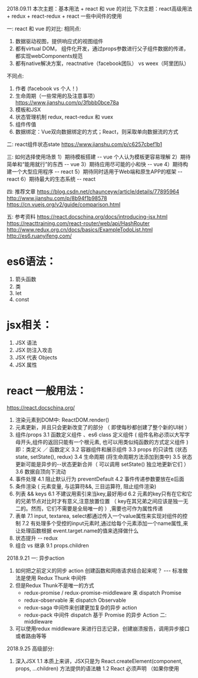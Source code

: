 2018.09.11
本次主题：基本用法 + react 和 vue 的对比
下次主题：react高级用法 + redux + react-redux + react 一些中间件的使用

一: react 和 vue 的对比:
相同点:
1. 数据驱动视图，提供响应式的视图组件
2. 都有virtual DOM， 组件化开发，通过props参数进行父子组件数据的传递，都实现webComponents规范
3. 都有native解决方案，reactnative（facebook团队） vs weex（阿里团队）

不同点:
1. 作者 (facebook vs 个人！)
2. 生命周期（一些常用的及注意事项）
   https://www.jianshu.com/p/3fbbb0bce78a
3. 模板和JSX
4. 状态管理机制
   redux, react-redux 和 vuex
5. 组件传值
6. 数据绑定：Vue双向数据绑定的方式；React，则采取单向数据流的方式

二: react组件状态state
    https://www.jianshu.com/p/c6257cbef1b1

三: 如何选择使用场景
    1）期待模板搭建 -- vue  个人认为模板更容易理解
    2）期待简单和“能用就行”的东西 -- vue
    3）期待应用尽可能的小和快 -- vue
    4）期待构建一个大型应用程序 -- react
    5）期待同时适用于Web端和原生APP的框架 -- react
    6）期待最大的生态系统 -- react

四: 推荐文章
    https://blog.csdn.net/chaunceyw/article/details/77895964
    http://www.jianshu.com/p/8b94f1b98578
    https://cn.vuejs.org/v2/guide/comparison.html

五: 参考资料
    https://react.docschina.org/docs/introducing-jsx.html
    https://reacttraining.com/react-router/web/api/HashRouter
    http://www.redux.org.cn/docs/basics/ExampleTodoList.html
    http://es6.ruanyifeng.com/


<!-- 相同点:
1. 虚拟DOM
2. 父子组件传值，数据流

不同点：
1. 函数
2. 状态提升 -> redux -->

<!-- 下次主题：react高级用法 + redux + react-redux
下次主题：react 一些中间件的使用 -->
# es6语法：
  1. 箭头函数
  2. 类
  3. let
  4. const

# jsx相关：
  1. JSX 语法
  2. JSX 防注入攻击
  3. JSX 代表 Objects
  4. JSX 属性

<!--
  为什么要使用 JSX ? 优点： ---------------
  1. JSX 执行更快，因为它在编译为 JavaScript 代码后进行了优化
  2. 它是类型安全的，在编译过程中就能发现错误
  3. 使用 JSX 编写模板更加简单快速
  -->

# react 一般用法：
  https://react.docschina.org/
  1. 渲染元素到DOM中: ReactDOM.render()
  2. 元素更新，并且只会更新改变了的部分 （ 即使每秒都创建了整个新的UI树 ）
  3. 组件/props
     3.1 函数定义组件 、es6 class 定义组件 ( 组件名称必须以大写字母开头,组件的返回只能有一个根元素, 也可以用类似纯函数的方式定义组件 )
         即：类定义 ／ 函数定义
     3.2 容器组件和展示组件
     3.3 props 的只读性 (状态state, setState(), redux)
     3.4 生命周期 (将生命周期方法添加到类中)
     3.5 状态更新可能是异步的--状态更新合并（ 可以调用 setState() 独立地更新它们 ）
     3.6 数据自顶向下流动
  4. 事件处理
     4.1 阻止默认行为 preventDefault
     4.2 事件传递参数要放在e后面
  5. 条件渲染 ( 元素变量, 与运算符&&, 三目运算符, 阻止组件渲染)
  6. 列表 && keys
     6.1 不建议用索引来当key,最好用id
     6.2 元素的key只有在它和它的兄弟节点对比时才有意义,注意放置位置 （ key在其兄弟之间应该是独一无二的。然而，它们不需要是全局唯一的 ）,需要也可作为属性传递
  7. 表单
     7.1 input, textarea, select都通过传入一个value属性来实现对组件的控制
     7.2 有处理多个受控的input元素时,通过给每个元素添加一个name属性,来让处理函数根据 event.target.name的值来选择做什么
  8. 状态提升 -- redux
  9. 组合 vs 继承
     9.1 props.children


2018.9.21
一: 异步action
  1. 如何把之前定义的同步 action 创建函数和网络请求结合起来呢？ --- 标准做法是使用 Redux Thunk 中间件
  2. 但是Redux Thunk不是唯一的方式
     * redux-promise / redux-promise-middleware 来 dispatch Promise
     * redux-observable 来 dispatch Observable
     * redux-saga 中间件来创建更加复杂的异步 action
     * redux-pack 中间件 dispatch 基于 Promise 的异步 Action
二: middleware
  1. 可以使用redux middleware 来进行日志记录，创建崩溃报告，调用异步接口或者路由等等



2018.9.25
高级部分:
 1. 深入JSX
    1.1 本质上来讲，JSX只是为 React.createElement(component, props, ...children) 方法提供的语法糖
    1.2 React 必须声明 （如果你使用 <script> 加载 React，它将作用于全局）
    1.3 点表示法来引用组件
    1.4 首字母大写
    1.5 在运行时选择类型
    1.6 属性
        1. 使用 JavaScript 表达式
        2. 字符串常量
        3. 默认为 true （不建议这样做）
        4. 扩展属性
    1.7 子代
        作为特殊的参数传递 props.children
        传递子代的方法有以下几种
        1. JSX, 注意：react组件可以通过数组的形式返回多个元素
        2. JavaScript 表达式
        3. 函数
        4. 布尔值、Null 和 Undefined 被忽略
           这在根据条件来确定是否渲染React元素时非常有用, 但是要确保 && 前面的表达式始终为布尔值，因为0会被打印出来
           如果你想让类似 false、true、null 或 undefined 出现在输出中，你必须先把它转换成字符串
            <div>
              My JavaScript variable is {String(myVariable)}.
            </div>
 2. 使用propTypes检查类型(使用prop-types库)
    * 出于性能原因，propTypes 只在开发模式下进行检查
      和在组件里面定义有什么区别 ？？？
    2.1 propTypes
        1. 不仅仅是类型，也可以是某个特定值之一 eg: PropTypes.oneOf(['News', 'Photos'])
        2. 也可以是对象之一，数组之一等等
    2.2 限制单个子代
        1. 使用 PropTypes.element 你可以指定只传递一个子代
    2.3 属性默认值
        1. 通过配置 defaultProps 为 props定义默认值
 3. 静态类型检查
    * flow && typescript
    从编译过的代码中剥离 Flow 语法 ？？？
    不是很能理解这一部分  --- **** ???

2018.9.26
 4. Refs & DOM
    4.1 何时使用 （不要过度使用，并且建议使用回调）:
        * 处理焦点、文本选择或媒体控制
        * 触发强制动画
        * 集成第三方 DOM 库
    4.2 通过 current 属性对节点进行访问
        注意在什么时候传入current属性,什么时候改回null: 组件加载时就会传入
    4.3 注意不能在函数式组件上使用refs,因为它们没有实例 (但是在内部可以使用)
    4.4 可以为DOM元素和类组件添加 Ref
    4.5 对父组件暴露DOM节点
    4.6 另外一种设置ref的方式：回调ref,更加细致的控制何时ref被设置和解除
 5. 非受控组件
    5.1 通过 defaultValue, defaultChecked 设置初始值, 而不是value
    5.2 文件输入标签, 通过 file API 进行操作
 6. 性能优化
   （可以多看几遍，做到灵活使用）
    6.1 使用生产版本 ？？？
    6.2 使用 Chrome Performance 归档组件
    6.3 避免重复渲染
    6.4 shouldComponentUpdate应用, 可以单独设置是返回 true 还是 false
    6.5 不会突变的数据的力量
    6.6 使用不可突变的数据结构
        * immutable.js
        * seamless-immutable
        * immutability-helper

2018.9.27
 7. 协调 Reconciliation
    （react diff算法的选择让组件更新可预测，并使得高性能应用足够快）
    7.1 目的
      1. React需要算出如何高效更新UI以匹配最新的树
    7.2 diff算法
      1. 不同类型的元素
      2. 相同类型的DOM元素
      3. 相同类型的组件元素
      4. 递归子节点 （解决方法key）
      5. 权衡
 8. context
    为了避免通过中间元素传递 props
    8.1 何时使用context
    8.2 render props
 9. Fragments
    9.1 看起来像空的 JSX 标签
    9.2 可以像使用其它元素那样使用 <></>， 注意：<></> 是 <React.Fragment/> 的语法糖
    9.3 另外一种使用片段的方式是使用 React.Fragment 组件
    9.4 key 是唯一可以传递给 Fragment 的属性
 10. Portals
    ReactDOM.createPortal(child, container)
 11. render props
    render prop 是一个组件用来了解要渲染什么内容的函数 prop
    11.1 在交叉关注点使用 render props （可借鉴）
    11.2 使用props而非render
    11.3 并不是真正的添加到JSX元素的attributes列表中，相反，可以直接放置到元素的内部
    11.4 注意：要直接申明类型 propTpyes
    11.5 在 React.PureComponent 中使用 render props 要注意
 12. Error Boundaries 错误边界
    12.1 错误边界无法捕获的一些错误
 13. Web Components


2018.9.28
 14. 高阶组件 higher-order-components
    14.1 高阶组件是一种模式，本身并不是React API
    14.2 具体而言，高阶组件就是一个函数，且该函数接受一个组件作为参数，并返回一个新的组件
    14.3 为什么高阶组件很有作用
    14.4 如何实现一个高阶组件
 15. 传递Refs(Forwarding Refs)
 16. 可访问性 ------ 了解一下就可以了
    16.1 为何需要可访问性
    16.2 一些标准和指导
    16.3 可访问表单
        1. 标签
           * 注意在JSX中，for特性被写作htmlFor
        2. 告知用户异常
    16.4 焦点控件
        1. 键盘焦点和焦点边框
        2. 定位到期望内容的机制
        3. 编程式的管理焦点
 17. Code-Splitting
    17.1 和webpack相关
    17.2 import进来直接使用
    17.3 React Loadable 库 在特定组件下引入代码分割的功能
    17.4 React Loadable 帮助你创建加载状态、错误状态、超时、预加载等等。它甚至能通过大量的代码分割帮助进行服务端渲染
    17.5 基于路由的代码分割
 18. 严格模式
    18.1 可以在应用的任何地方启用严格模式StrictMode： <React.StrictMode></React.StrictMode>
    18.2 不会渲染任何真实的UI (和Fragment一样)
    18.3 它为其后代元素触发额外的检查和警告
    18.4 注意: 严格模式检查只在开发模式下运行，不会与生产模式冲突
    18.5 严格模式有助于：
         * 识别具有不安全生命周期的组件
         * 有关旧式字符串ref用法的警告 （建议改用回调）
         * 检测意外的副作用
 19. 与第三方库协同 ------了解一下就可以了










